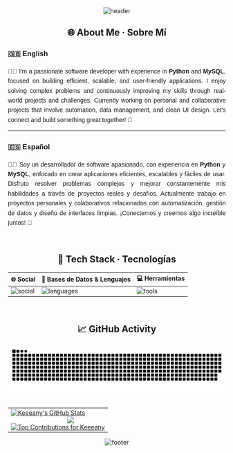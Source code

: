 <!-- ============================== HEADER ============================== -->
<div align="center">
  <img src="https://capsule-render.vercel.app/api?color=0:1408d0,50:0860d0,100:08c4d0&height=250&section=header&text=Keeeany&fontSize=40&type=waving&fontColor=fefefe&animation=fadeIn" alt="header"/>
</div>

<!-- ============================== ABOUT ME ============================== -->
<div align="center">
  <h2>🌐 About Me · Sobre Mí</h2>
</div>

<div style="font-family: Arial, sans-serif; line-height: 1.6; text-align: justify; max-width: 900px; margin: auto;">
  <h3>🇬🇧 English</h3>
  <p>👨‍💻 I'm a passionate software developer with experience in <strong>Python</strong> and <strong>MySQL</strong>, focused on building efficient, scalable, and user-friendly applications. I enjoy solving complex problems and continuously improving my skills through real-world projects and challenges. Currently working on personal and collaborative projects that involve automation, data management, and clean UI design. Let's connect and build something great together! 🚀</p>

  <hr>

  <h3>🇪🇸 Español</h3>
  <p>👨‍💻 Soy un desarrollador de software apasionado, con experiencia en <strong>Python</strong> y <strong>MySQL</strong>, enfocado en crear aplicaciones eficientes, escalables y fáciles de usar. Disfruto resolver problemas complejos y mejorar constantemente mis habilidades a través de proyectos reales y desafíos. Actualmente trabajo en proyectos personales y colaborativos relacionados con automatización, gestión de datos y diseño de interfaces limpias. ¡Conectemos y creemos algo increíble juntos! 🚀</p>
</div>

<br/>

<!-- ============================== TECH STACK ============================== -->
<div align="center">
  <h2>🧠 Tech Stack · Tecnologías</h2>

  | 🌐 Social | 💾 Bases de Datos & Lenguajes | 💻 Herramientas |
  | --------- | ----------------------------- | --------------- |
  | <img src="https://skillicons.dev/icons?i=discord,twitter,gmail" alt="social" /> | <img src="https://skillicons.dev/icons?i=mysql,sqlite,php,py" alt="languages"/> | <img src="https://skillicons.dev/icons?i=vscode,github,git" alt="tools"/> |
</div>

<br/>

<!-- ============================== CONTRIBUTIONS ============================== -->
<div align="center">
  <h2>📈 GitHub Activity</h2>
  <img src="https://raw.githubusercontent.com/Elanza-48/Elanza-48/main/resources/img/github-contribution-grid-snake.svg" alt="snake animation"/>
</div>

<br/>

<table>
  <tr>
    <!-- Columna izquierda: Stats (en fila india) -->
    <td>
      <!-- GitHub Stats -->
      <a href="https://gitstats.me/Keeeany">
        <img width="450" alt="Keeeany's GitHub Stats"
          src="https://github-readme-stats.vercel.app/api?username=Keeeany&show_icons=true&theme=algolia&count_private=true&include_all_commits=true" /> <img align="right" width="40%" src="https://owlbertsio-resized.s3.amazonaws.com/Popper.psd.full.png">
      </a>
      <br/>
      <!-- Top Contributions -->
      <a href="https://github.com/Keeeany">
        <img width="450" alt="Top Contributions for Keeeany"
          src="https://github-contributor-stats.vercel.app/api?username=Keeeany&limit=3&theme=nightowl&show_owner=true&combine_all_yearly_contributions=true" /> 
      </a>
    </td>
</table>


<!-- ============================== FOOTER ============================== -->
<div align="center">
  <img src="https://capsule-render.vercel.app/api?color=0:1408d0,50:0860d0,100:08c4d0&height=100&section=footer&fontSize=20&type=waving&fontColor=fefefe" alt="footer"/>
</div>
